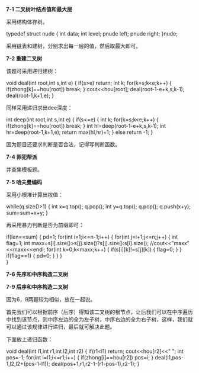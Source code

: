 **7-1 二叉树叶结点值和最大层**

采用结构体存树。

typedef struct nude 
{
	int data;
	int level;
	pnude left;
	pnude right;
}nude;

采用链表和建树，分别求出每一层的值，然后取最大即可。







**7-2 重建二叉树**

该题可采用递归建树：

void deal(int root,int s,int e)
{
	if(s>e)
	return;
	int k;
	for(k=s;k<e;k++)
	{
		if(zhong[k]==hou[root])
		break;
	}
	cout<<hou[root];
	deal(root-1-e+k,s,k-1);
	deal(root-1,k+1,e);
}

同样采用递归求出dee深度：

int deep(int root,int s,int e)
{
	if(s<=e)
	{
		int k;
		for(k=s;k<e;k++)
		{
			if(zhong[k]==hou[root])
			break;
		}
		int hl=deep(root-1-e+k,s,k-1); 
		int hr=deep(root-1,k+1,e);
		return max(hl,hr)+1;
	}
	else return -1;
}

因为题目还要求判断是否合法，记得写判断函数。







**7-4 罪犯帮派**

并查集模板题。







**7-5 哈夫曼编码**

采用小根堆计算出权值：

while(q.size()>1)
	{
		int x=q.top();
		q.pop();
		int y=q.top();
		q.pop();
		q.push(x+y);
		sum=sum+x+y;
	}

再采用暴力判断是否为前缀即可：

if(len==sum)
		{
			pd=1;
			for(int i=1;i<=n-1;i++)
			{
				for(int j=i+1;j<=n;j++)
				{
					int flag=1;
					int maxx=s[i].size()>s[j].size()?s[j].size():s[i].size();
					//cout<<"maxx"<<maxx<<endl;
					for(int k=0;k<maxx;k++)
					{
						if(s[i][k]!=s[j][k])
						{
							flag=0;
						}
					}
					if(flag==1)
					{
						pd=0;
					}
				}
			}	
		}







**7-6 先序和中序构造二叉树**

**7-9 后序和中序构造二叉树**

因为6，9两题较为相似，放在一起说。

首先我们可以根据前序（后序）得知该二叉树的根节点，让后我们可以在中序遍历中找到该节点，则中序左边的全为左子树，中序右边的全为右子树，这样，我们就可以通过该规律进行递归，最后就可解决此题。

下面放上递归函数：

void deal(int l1,int r1,int l2,int r2)
{
	if(r1<l1)
	return;
	cout<<hou[r2]<<" ";
	int pos=-1;
	for(int i=l1;i<=r1;i++)
	{
		if(zhong[i]==hou[r2])
		pos=i;
	}
	deal(l1,pos-1,l2,l2+(pos-1-l1));
	deal(pos+1,r1,r2-1-(r1-pos-1),r2-1);
}